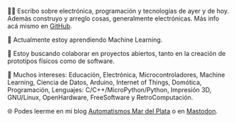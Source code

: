 ✍🏻 Escribo sobre electrónica, programación y tecnologías de ayer y de hoy. Además construyo y arreglo cosas, generalmente electrónicas. Más info acá mismo en [GitHub](https://lmtreser.github.io/).

🌱 Actualmente estoy aprendiendo Machine Learning.

💞️ Estoy buscando colaborar en proyectos abiertos, tanto en la creación de prototipos físicos como de software.
  
👀 Muchos intereses: Educación, Electrónica, Microcontroladores, Machine Learning, Ciencia de Datos, Arduino, Internet of Things, Domótica, Programación, Lenguajes: C/C++/MicroPython/Python, Impresión 3D, GNU/Linux, OpenHardware, FreeSoftware y RetroComputación.

🌐 Podes leerme en mi blog [Automatismos Mar del Plata](https://www.automatismos-mdq.com.ar) o en [Mastodon](https://mastodon.online/@lmtreser).
